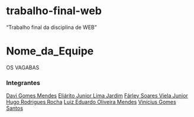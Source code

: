 # trabalho-final-web
 “Trabalho final da disciplina de WEB”
# Nome_da_Equipe
OS VAGABAS
### Integrantes
[comment]: <p>
[Davi Gomes Mendes](https://github.com/DaviGms5)
[Eliárito Junior Lima Jardim](https://github.com/Eliarito)
[Fárley Soares Viela Junior](https://github.com/FArleyJr)
[Hugo Rodrigues Rocha](https://github.com/HugoRr5)
[Luiz Eduardo Oliveira Mendes](https://github.com/DuduBz7)
[Vinícius Gomes Santos](https://github.com/ViniiGomes)
<p>